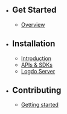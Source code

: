 - ## Get Started
    - [Overview](/{{route}}/{{version}}/introduction)
- ## Installation
    - [Introduction](/{{route}}/{{version}}/installation-overview)
    - [APIs & SDKs](/{{route}}/{{version}}/apis-and-sdks)
    - [Logdo Server](/{{route}}/{{version}}/logdo-server)
- ## Contributing
    - [Getting started](/{{route}}/{{version}}/contributing)